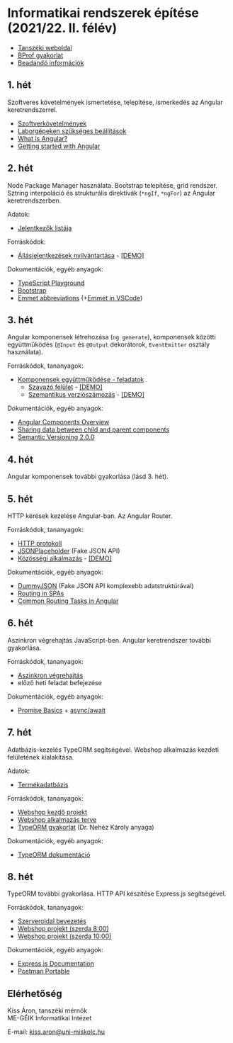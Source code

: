 # Informatikai rendszerek építése (2021/22. II. félév)

- [Tanszéki weboldal](http://ait2.iit.uni-miskolc.hu/oktatas/doku.php?id=tanszek:oktatas:informatikai_rendszerek_epitese:informatikai_rendszerek_epitese)
- [BProf gyakorlat](bprof.md)
- [Beadandó információk](assignment.md)

## 1. hét
Szoftveres követelmények ismertetése, telepítése, ismerkedés az Angular keretrendszerrel.

- [Szoftverkövetelmények](sw_requirements.md)
- [Laborgépeken szükséges beállítások](lab_sw_requirements.md)
- [What is Angular?](https://angular.io/guide/what-is-angular)
- [Getting started with Angular](https://angular.io/start)

## 2. hét
Node Package Manager használata. Bootstrap telepítése, grid rendszer. Sztring interpoláció és strukturális direktívák (`*ngIf`, `*ngFor`) az Angular keretrendszerben.

Adatok:
- [Jelentkezők listája](https://github.com/aron123/infrend-2022/blob/master/_data/applicants.ts)

Forráskódok:
- [Állásjelentkezések nyilvántartása](https://github.com/aron123/infrend-2022/tree/master/job-application) - [[DEMO]](https://aron123.github.io/infrend-2022/dists/job-application/)

Dokumentációk, egyéb anyagok:
- [TypeScript Playground](https://www.typescriptlang.org/play)
- [Bootstrap](https://getbootstrap.com/docs/5.1/getting-started/introduction/)
- [Emmet abbreviations](https://docs.emmet.io/abbreviations/syntax/) (+[Emmet in VSCode](https://code.visualstudio.com/docs/editor/emmet))

## 3. hét
Angular komponensek létrehozása (`ng generate`), komponensek közötti együttműködés (`@Input` és `@Output` dekorátorok, `EventEmitter` osztály használata).

Forráskódok, tananyagok:
- [Komponensek együttműködése - feladatok](component-interaction.md)
  - [Szavazó felület](https://github.com/aron123/infrend-2022/tree/master/voting) - [[DEMO]](https://aron123.github.io/infrend-2022/dists/voting/)
  - [Szemantikus verziószámozás](https://github.com/aron123/infrend-2022/tree/master/semver) - [[DEMO]](https://aron123.github.io/infrend-2022/dists/semver/)

Dokumentációk, egyéb anyagok:
- [Angular Components Overview](https://angular.io/guide/component-overview)
- [Sharing data between child and parent components](https://angular.io/guide/inputs-outputs)
- [Semantic Versioning 2.0.0](https://semver.org/)

## 4. hét
Angular komponensek további gyakorlása (lásd 3. hét).

## 5. hét
HTTP kérések kezelése Angular-ban. Az Angular Router.

Forráskódok, tananyagok:
- [HTTP protokoll](http.md)
- [JSONPlaceholder](https://jsonplaceholder.typicode.com/) (Fake JSON API)
- [Közösségi alkalmazás](https://github.com/aron123/infrend-2022/tree/master/social-media) - [[DEMO]](https://aron123.github.io/infrend-2022/dists/social-media/)

Dokumentációk, egyéb anyagok:
- [DummyJSON](https://dummyjson.com/) (Fake JSON API komplexebb adatstruktúrával)
- [Routing in SPAs](https://dev.to/marcomonsanto/routing-in-spas-173i)
- [Common Routing Tasks in Angular](https://angular.io/guide/router)

## 6. hét
Aszinkron végrehajtás JavaScript-ben. Angular keretrendszer további gyakorlása.

Forráskódok, tananyagok:
- [Aszinkron végrehajtás](async.md)
- előző heti feladat befejezése

Dokumentációk, egyéb anyagok:
- [Promise Basics](https://javascript.info/promise-basics) + [async/await](https://javascript.info/async-await)

## 7. hét
Adatbázis-kezelés TypeORM segítségével. Webshop alkalmazás kezdeti felületének kialakítása.

Adatok:
- [Termékadatbázis](products-database.md)

Forráskódok, tananyagok:
- [Webshop kezdő projekt](https://github.com/aron123/infrend-2022/tree/master/webshop-sz10)
- [Webshop alkalmazás terve](webshop.md)
- [TypeORM gyakorlat](http://ait2.iit.uni-miskolc.hu/oktatas/doku.php?id=tanszek:oktatas:informatikai_rendszerek_epitese:type_orm) (Dr. Nehéz Károly anyaga)

Dokumentációk, egyéb anyagok:
- [TypeORM dokumentáció](https://typeorm.io/)

## 8. hét
TypeORM további gyakorlása. HTTP API készítése Express.js segítségével.

Forráskódok, tananyagok:
- [Szerveroldal bevezetés](backend.md)
- [Webshop projekt (szerda 8:00)](https://github.com/aron123/infrend-2022/tree/master/webshop-sz08)
- [Webshop projekt (szerda 10:00)](https://github.com/aron123/infrend-2022/tree/master/webshop-sz10)

Dokumentációk, egyéb anyagok:
- [Express.js Documentation](https://expressjs.com/)
- [Postman Portable](https://portapps.io/app/postman-portable/#download)

## Elérhetőség
Kiss Áron, tanszéki mérnök<br>
ME-GÉIK Informatikai Intézet

E-mail: kiss.aron@uni-miskolc.hu
